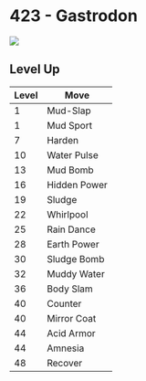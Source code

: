 # 423 - Gastrodon
![][423]

## Level Up

Level | Move
---   | ---
  1   | Mud-Slap
  1   | Mud Sport
  7   | Harden
 10   | Water Pulse
 13   | Mud Bomb
 16   | Hidden Power
 19   | Sludge
 22   | Whirlpool
 25   | Rain Dance
 28   | Earth Power
 30   | Sludge Bomb
 32   | Muddy Water
 36   | Body Slam
 40   | Counter
 40   | Mirror Coat
 44   | Acid Armor
 44   | Amnesia
 48   | Recover



[423]: ../img/pokemon/423.png
